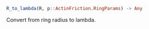 ```julia
R_to_lambda(R, p::ActinFriction.RingParams) -> Any

```

Convert from ring radius to lambda.
